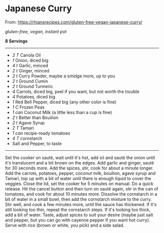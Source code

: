 # Japanese Curry

From: https://rhiansrecipes.com/gluten-free-vegan-japanese-curry/

*gluten-free, vegan, instant pot*

**8 Servings**

---

- *2 T* Canola Oil
- *1* Onion, diced big
- *4 t* Garlic, minced
- *2 t* Ginger, minced
- *2 t* Curry Powder, maybe a smidge more, up to you
- *2 t* Ground Cumin
- *2 t* Ground Turmeric
- *4* Carrots, diced big, peel if you want, but not worth the trouble
- *4* Potatoes, diced big
- *1* Red Bell Pepper, diced big (any other color is fine)
- *1 C* Frozen Peas
- *1 can* Coconut Milk (a little less than a cup is fine)
- *2 t* Better than Bouilion
- *2 t* Agave Syrup
- *2 T* Tamari
- *1 can* recipe-ready tomatoes
- *4 T* cornstarch
- Salt and Pepper, to taste

---

Set the cooker on sauté, wait until it's hot, add oil and sauté the onion until
it's translucent and a bit brown on the edges. Add garlic and ginger, sauté for
30 seconds more. Add the spices, stir, cook for about a minute longer. Add the
carrots, potatoes, pepper, coconut milk, bouilion, agave syrup and Tamari, top
up with a bit of water until there is enough liquid to cover the veggies. Close
the lid, set the cooker for 5 minutes on manual. Do a quick release. Hit the
cancel button and then turn on sauté again, stir in the can of tomatoes, and
cook for about 10 minutes more. Dissolve the cornstarch in a bit of water in a
small bowl, then add the cornstarch mixture to the curry. Stir well, and cook a
few minutes more, until the sauce has thickened. If it's still looking too thin,
repeat the cornstarch steps. If it's looking too thick, add a bit of water.
Taste, adjust spices to suit your desire (maybe just salt and pepper, but you
can go with cayenne pepper if you want hot curry). Serve with rice (brown or
white, you pick) and a side salad.
